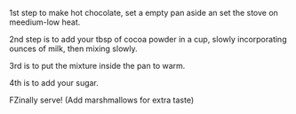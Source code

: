 1st step to make hot chocolate, set a empty pan aside an set the stove on meedium-low heat.

2nd step is to add your tbsp of cocoa powder in a cup, slowly incorporating ounces of milk, then mixing slowly.

3rd is to put the mixture inside the pan to warm.

4th is to add your sugar.

FZinally serve! (Add marshmallows for extra taste)